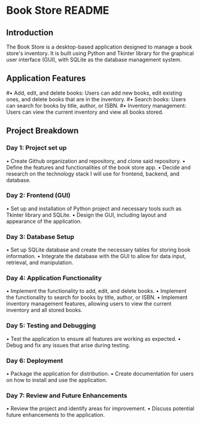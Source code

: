 # Book Store README

## Introduction

The Book Store is a desktop-based application designed to manage a book store's inventory. 
It is built using Python and Tkinter library for the graphical user interface (GUI), with SQLite as the database management system.

## Application Features

#•⁠  ⁠Add, edit, and delete books: Users can add new books, edit existing ones, and delete books that are in the inventory.
#•⁠  ⁠Search books: Users can search for books by title, author, or ISBN.
#•⁠  ⁠Inventory management: Users can view the current inventory and view all books stored.

## Project Breakdown

### Day 1: Project set up

•⁠  ⁠Create Github organization and repository, and clone said repository.
•⁠  ⁠Define the features and functionalities of the book store app.
•⁠  ⁠Decide and research on the technology stack I will use for frontend, backend, and database.

### Day 2: Frontend (GUI)

•⁠  ⁠Set up and installation of Python project and necessary tools such as Tkinter library and SQLite.
•⁠  ⁠Design the GUI, including layout and appearance of the application.

### Day 3: Database Setup

•⁠  ⁠Set up SQLite database and create the necessary tables for storing book information.
•⁠  ⁠Integrate the database with the GUI to allow for data input, retrieval, and manipulation.

### Day 4: Application Functionality

•⁠  ⁠Implement the functionality to add, edit, and delete books.
•⁠  ⁠Implement the functionality to search for books by title, author, or ISBN.
•⁠  ⁠Implement inventory management features, allowing users to view the current inventory and all stored books.

### Day 5: Testing and Debugging

•⁠  ⁠Test the application to ensure all features are working as expected.
•⁠  ⁠Debug and fix any issues that arise during testing.

### Day 6: Deployment

•⁠  ⁠Package the application for distribution.
•⁠  ⁠Create documentation for users on how to install and use the application.

### Day 7: Review and Future Enhancements

•⁠  ⁠Review the project and identify areas for improvement.
•⁠  ⁠Discuss potential future enhancements to the application.
